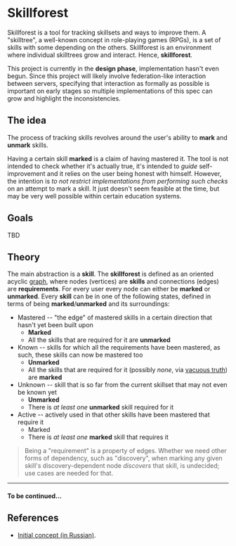 # Skillforest

Skillforest is a tool for tracking skillsets and ways to improve them. A "skilltree", a well-known concept in role-playing games (RPGs), is a set of skills with some depending on the others. Skillforest is an environment where individual skilltrees grow and interact. Hence, **skillforest**.

This project is currently in the **design phase**, implementation hasn't even begun. Since this project will likely involve federation-like interaction between servers, specifying that interaction as formally as possible is important on early stages so multiple implementations of this spec can grow and highlight the inconsistencies.

## The idea

The process of tracking skills revolves around the user's ability to **mark** and **unmark** skills.

Having a certain skill **marked** is a claim of having mastered it. The tool is not intended to check whether it's actually true, it's intended to *guide* self-improvement and it relies on the user being honest with himself. However, the intention is *to not restrict implementations from performing such checks* on an attempt to mark a skill. It just doesn't seem feasible at the time, but may be very well possible within certain education systems.

## Goals

TBD

## Theory

The main abstraction is a **skill**. The **skillforest** is defined as an oriented acyclic [graph][1], where nodes (vertices) are **skills** and connections (edges) are **requirements**. For every user every node can either be **marked** or **unmarked**. Every **skill** can be in one of the following states, defined in terms of being **marked**/**unmarked** and its surroundings:

* Mastered -- "the edge" of mastered skills in a certain direction that hasn't yet been built upon
  - **Marked**
  - All the skills that are required for it are **unmarked**
* Known -- skills for which all the requirements have been mastered, as such, these skills can now be mastered too
  - **Unmarked**
  - All the skills that are required for it (possibly *none*, via [vacuous truth][2]) are **marked**
* Unknown -- skill that is so far from the current skillset that may not even be known yet
  - **Unmarked**
  - There is *at least one* **unmarked** skill required for it
* Active -- actively used in that other skills have been mastered that require it
  - Marked
  - There is *at least one* **marked** skill that requires it

> Being a "requirement" is a property of edges. Whether we need other forms of dependency, such as "discovery", when marking any given skill's discovery-dependent node *discovers* that skill, is undecided; use cases are needed for that.

---

#### To be continued...

## References

* [Initial concept (in Russian)](http://meta.ru.stackoverflow.com/a/2793/181100).

  [1]: https://en.wikipedia.org/wiki/Graph_(discrete_mathematics)
  [2]: https://en.wikipedia.org/wiki/Vacuous_truth
